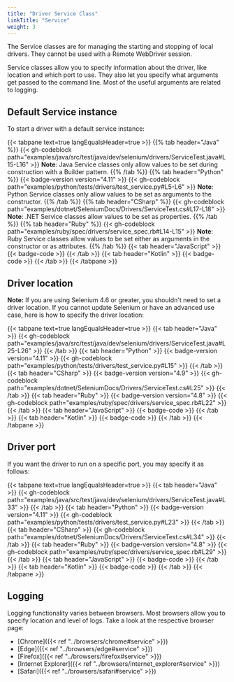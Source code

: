 ```yaml
---
title: "Driver Service Class"
linkTitle: "Service"
weight: 3
---
```


The Service classes are for managing the starting and stopping of local drivers.
They cannot be used with a Remote WebDriver session.

Service classes allow you to specify information about the driver, 
like location and which port to use.
They also let you specify what arguments get passed
to the command line. Most of the useful arguments are related to logging.

## Default Service instance

To start a driver with a default service instance:

{{< tabpane text=true langEqualsHeader=true >}}
{{% tab header="Java" %}}
{{< gh-codeblock path="examples/java/src/test/java/dev/selenium/drivers/ServiceTest.java#L15-L16" >}}
**Note**: Java Service classes only allow values to be set during construction with a Builder pattern.
{{% /tab %}}
{{% tab header="Python" %}}
{{< badge-version version="4.11" >}}
{{< gh-codeblock path="examples/python/tests/drivers/test_service.py#L5-L6" >}}
**Note**: Python Service classes only allow values to be set as arguments to the constructor.
{{% /tab %}}
{{% tab header="CSharp" %}}
{{< gh-codeblock path="examples/dotnet/SeleniumDocs/Drivers/ServiceTest.cs#L17-L18" >}}
**Note**: .NET Service classes allow values to be set as properties.
{{% /tab %}}
{{% tab header="Ruby" %}}
{{< gh-codeblock path="examples/ruby/spec/drivers/service_spec.rb#L14-L15" >}}
**Note**: Ruby Service classes allow values to be set either as arguments in the constructor or as attributes.
{{% /tab %}}
{{< tab header="JavaScript" >}}
{{< badge-code >}}
{{< /tab >}}
{{< tab header="Kotlin" >}}
{{< badge-code >}}
{{< /tab >}}
{{< /tabpane >}}

## Driver location

**Note:** If you are using Selenium 4.6 or greater, you shouldn't need to set a driver location.
If you cannot update Selenium or have an advanced use case, here is how to specify the driver location:

{{< tabpane text=true langEqualsHeader=true >}}
{{< tab header="Java" >}}
{{< gh-codeblock path="examples/java/src/test/java/dev/selenium/drivers/ServiceTest.java#L25-L26" >}}
{{< /tab >}}
{{< tab header="Python" >}}
{{< badge-version version="4.11" >}}
{{< gh-codeblock path="examples/python/tests/drivers/test_service.py#L15" >}}
{{< /tab >}}
{{< tab header="CSharp" >}}
{{< badge-version version="4.9" >}}
{{< gh-codeblock path="examples/dotnet/SeleniumDocs/Drivers/ServiceTest.cs#L25" >}}
{{< /tab >}}
{{< tab header="Ruby" >}}
{{< badge-version version="4.8" >}}
{{< gh-codeblock path="examples/ruby/spec/drivers/service_spec.rb#L22" >}}
{{< /tab >}}
{{< tab header="JavaScript" >}}
{{< badge-code >}}
{{< /tab >}}
{{< tab header="Kotlin" >}}
{{< badge-code >}}
{{< /tab >}}
{{< /tabpane >}}

## Driver port

If you want the driver to run on a specific port, you may specify it as follows:

{{< tabpane text=true langEqualsHeader=true >}}
{{< tab header="Java" >}}
{{< gh-codeblock path="examples/java/src/test/java/dev/selenium/drivers/ServiceTest.java#L33" >}}
{{< /tab >}}
{{< tab header="Python" >}}
{{< badge-version version="4.11" >}}
{{< gh-codeblock path="examples/python/tests/drivers/test_service.py#L23" >}}
{{< /tab >}}
{{< tab header="CSharp" >}}
{{< gh-codeblock path="examples/dotnet/SeleniumDocs/Drivers/ServiceTest.cs#L34" >}}
{{< /tab >}}
{{< tab header="Ruby" >}}
{{< badge-version version="4.8" >}}
{{< gh-codeblock path="examples/ruby/spec/drivers/service_spec.rb#L29" >}}
{{< /tab >}}
{{< tab header="JavaScript" >}}
{{< badge-code >}}
{{< /tab >}}
{{< tab header="Kotlin" >}}
{{< badge-code >}}
{{< /tab >}}
{{< /tabpane >}}

<span id="setting-log-output"></span>
## Logging

Logging functionality varies between browsers. Most browsers allow you to 
specify location and level of logs. Take a look at the respective browser page:
* [Chrome]({{< ref "../browsers/chrome#service" >}})
* [Edge]({{< ref "../browsers/edge#service" >}})
* [Firefox]({{< ref "../browsers/firefox#service" >}})
* [Internet Explorer]({{< ref "../browsers/internet_explorer#service" >}})
* [Safari]({{< ref "../browsers/safari#service" >}})
